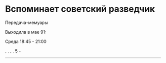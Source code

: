 # Вспоминает советский разведчик

Передача-мемуары

Выходила в мае 91:

Среда   18:45 - 21:00

.   .   .   .   5   -
-   -   -   -   -   -
